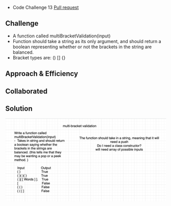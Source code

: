 - Code Challenge 13 [Pull request](https://github.com/Chris-Bortel/data-structures-and-algorithms/pull/45)

## Challenge

<!-- Description of the challenge -->

- A function called multiBracketValidation(input)
- Function should take a string as its only argument, and should return a boolean representing whether or not the brackets in the string are balanced.
- Bracket types are: () [] {}

## Approach & Efficiency

<!-- What approach did you take? Why? What is the Big O space/time for this approach? -->

## Collaborated

## Solution

![](multi-bracket-validation-uml.png)

<!-- Description of each method publicly available to your Linked List -->
